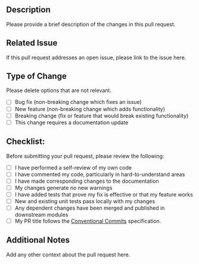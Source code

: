 ## Description
Please provide a brief description of the changes in this pull request.

## Related Issue
If this pull request addresses an open issue, please link to the issue here.

## Type of Change
Please delete options that are not relevant.

- [ ] Bug fix (non-breaking change which fixes an issue)
- [ ] New feature (non-breaking change which adds functionality)
- [ ] Breaking change (fix or feature that would break existing functionality)
- [ ] This change requires a documentation update

## Checklist:
Before submitting your pull request, please review the following:

- [ ] I have performed a self-review of my own code
- [ ] I have commented my code, particularly in hard-to-understand areas
- [ ] I have made corresponding changes to the documentation
- [ ] My changes generate no new warnings
- [ ] I have added tests that prove my fix is effective or that my feature works
- [ ] New and existing unit tests pass locally with my changes
- [ ] Any dependent changes have been merged and published in downstream modules
- [ ] My PR title follows the [Conventional Commits](https://www.conventionalcommits.org/en/v1.0.0/#specification) specification.

## Additional Notes
Add any other context about the pull request here.
